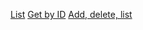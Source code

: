 [List](https://imgur.com/6wjcpQ5)
[Get by ID](https://imgur.com/pduMILf)
[Add, delete, list](https://imgur.com/DU6oJ7f)
